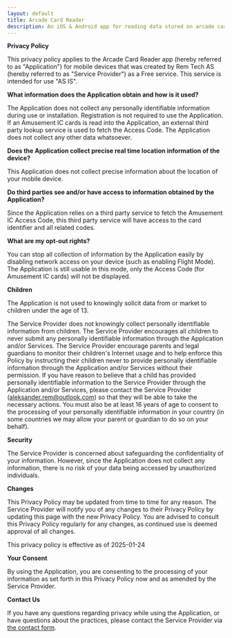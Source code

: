 ```yaml
---
layout: default
title: Arcade Card Reader
description: An iOS & Android app for reading data stored on arcade cards
---
```


**Privacy Policy**

This privacy policy applies to the Arcade Card Reader app (hereby referred to as "Application") for mobile devices that was created by Rem Tech AS (hereby referred to as "Service Provider") as a Free service. This service is intended for use "AS IS".

**What information does the Application obtain and how is it used?**

The Application does not collect any personally identifiable information during use or installation. Registration is not required to use the Application. If an Amusement IC cards is read into the Application, an external third party lookup service is used to fetch the Access Code. The Application does not collect any other data whatsoever.

**Does the Application collect precise real time location information of the device?**

This Application does not collect precise information about the location of your mobile device.

**Do third parties see and/or have access to information obtained by the Application?**

Since the Application relies on a third party service to fetch the Amusement IC Access Code, this third party service will have access to the card identifier and all related codes.

**What are my opt-out rights?**

You can stop all collection of information by the Application easily by disabling network access on your device (such as enabling Flight Mode). The Application is still usable in this mode, only the Access Code (for Amusement IC cards) will not be displayed.

**Children**

The Application is not used to knowingly solicit data from or market to children under the age of 13.

The Service Provider does not knowingly collect personally identifiable information from children. The Service Provider encourages all children to never submit any personally identifiable information through the Application and/or Services. The Service Provider encourage parents and legal guardians to monitor their children's Internet usage and to help enforce this Policy by instructing their children never to provide personally identifiable information through the Application and/or Services without their permission. If you have reason to believe that a child has provided personally identifiable information to the Service Provider through the Application and/or Services, please contact the Service Provider (aleksander.rem@outlook.com) so that they will be able to take the necessary actions. You must also be at least 16 years of age to consent to the processing of your personally identifiable information in your country (in some countries we may allow your parent or guardian to do so on your behalf).

**Security**

The Service Provider is concerned about safeguarding the confidentiality of your information. However, since the Application does not collect any information, there is no risk of your data being accessed by unauthorized individuals.

**Changes**

This Privacy Policy may be updated from time to time for any reason. The Service Provider will notify you of any changes to their Privacy Policy by updating this page with the new Privacy Policy. You are advised to consult this Privacy Policy regularly for any changes, as continued use is deemed approval of all changes.

This privacy policy is effective as of 2025-01-24

**Your Consent**

By using the Application, you are consenting to the processing of your information as set forth in this Privacy Policy now and as amended by the Service Provider.

**Contact Us**

If you have any questions regarding privacy while using the Application, or have questions about the practices, please contact the Service Provider via [the contact form](./contact.html).
